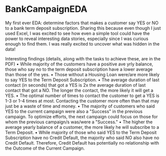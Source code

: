 # BankCampaignEDA
My first ever EDA: determine factors that makes a customer say YES or NO to a bank term deposit subscription.
Sharing this because even though I just used Excel, I was excited to see how even a simple tool could have the power to reveal interesting data stories, especially since I was curious enough to find them. I was really excited to uncover what was hidden in the data!

Interesting findings (details, along with the tasks to achieve these, are in the PDF)
• While majority of the customers have a positive ave yrly balance, those who say no to the term deposit subscription have a lower average than those of the yes.
• Those without a Housing Loan were/are more likely to say YES to the Term Deposit Subscription.
• The average duration of last contact (in seconds) that got a YES is 2x the average duration of last contact that got a NO. The longer the contact, the more likely it will get a YES.
• The optimal number of times to contact the customer to get a YES is 1-3 or 1-4 times at most. Contacting the customer more often than that may just be a waste of time and money.
• The majority of customers who said YES to the current campaign were also a "Success" in the previous campaign. To optimize efforts,  the next campaign could focus on those for whom the previous campaign/s was/were a "Success."
• The higher the average yearly balance of a customer, the more likely he will subscribe to a Term Deposit.
• While majority of those who said YES to the Term Deposit Subscription have no Credit Default, the majority who said NO also have no Credit Default. Therefore, Credit Default has potentially no relationship with the Outcome of the Current Campaign.


